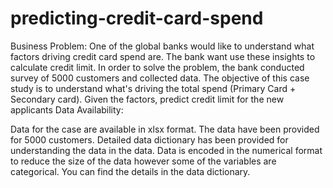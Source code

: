# predicting-credit-card-spend
Business Problem:
One of the global banks would like to understand what factors driving credit card spend are. The bank want use these insights to calculate credit limit. In order to solve the problem, the bank conducted survey of 5000 customers and collected data.
The objective of this case study is to understand what's driving the total spend (Primary Card + Secondary card). Given the factors, predict credit limit for the new applicants
Data Availability:

Data for the case are available in xlsx format.
The data have been provided for 5000 customers.
Detailed data dictionary has been provided for understanding the data in the data.
Data is encoded in the numerical format to reduce the size of the data however some of the variables are categorical. You can find the details in the data dictionary.
